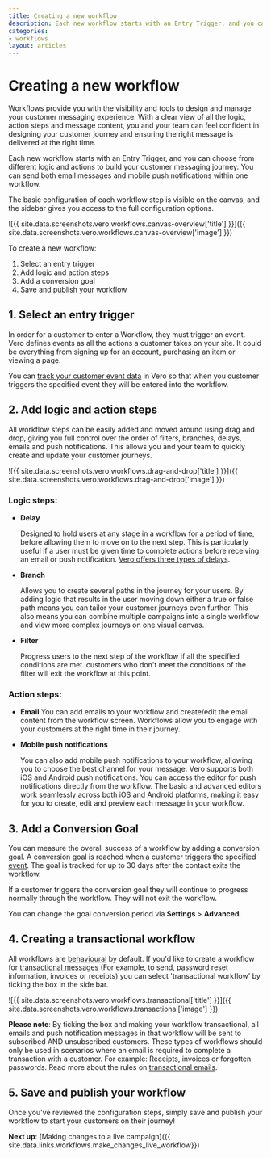 ```yaml
---
title: Creating a new workflow
description: Each new workflow starts with an Entry Trigger, and you can choose from different logic and actions to build your customer messaging journey.
categories:
- workflows
layout: articles
---
```


# Creating a new workflow

Workflows provide you with the visibility and tools to design and manage your customer messaging experience. With a clear view of all the logic, action steps and message content, you and your team can feel confident in designing your customer journey and ensuring the right message is delivered at the right time. 

Each new workflow starts with an Entry Trigger, and you can choose from different logic and actions to build your customer messaging journey. You can send both email messages and mobile push notifications within one workflow. 

The basic configuration of each workflow step is visible on the canvas, and the sidebar gives you access to the full configuration options.

![{{ site.data.screenshots.vero.workflows.canvas-overview['title'] }}]({{ site.data.screenshots.vero.workflows.canvas-overview['image'] }})

To create a new workflow:
1. Select an entry trigger
2. Add logic and action steps
3. Add a conversion goal
4. Save and publish your workflow

## 1. **Select an entry trigger**

In order for a customer to enter a Workflow, they must trigger an event. Vero defines events as all the actions a customer takes on your site. It could be everything from signing up for an account, purchasing an item or viewing a page. 

You can [track your customer event data]({{site.data.links.events.event-placeholders}}) in Vero so that when you customer triggers the specified event they will be entered into the workflow.

## 2. **Add logic and action steps**

All workflow steps can be easily added and moved around using drag and drop, giving you full control over the order of filters, branches, delays, emails and push notifications. This allows you and your team to quickly create and update your customer journeys.

![{{ site.data.screenshots.vero.workflows.drag-and-drop['title'] }}]({{ site.data.screenshots.vero.workflows.drag-and-drop['image'] }})


### Logic steps:


- **Delay**

  Designed to hold users at any stage in a workflow for a period of time, before allowing them to move on to the next step. This is particularly useful if a user must be given time to complete actions before receiving an email or push notification. [Vero offers three types of delays]({{site.data.links.articles.timing}}).

- **Branch**

  Allows you to create several paths in the journey for your users. By adding logic that results in the user moving down either a true or false path means you can tailor your customer journeys even further. This also means you can combine multiple campaigns into a single workflow and view more complex journeys on one visual canvas.

- **Filter**

  Progress users to the next step of the workflow if all the specified conditions are met. customers who don't meet the conditions of the filter will exit the workflow at this point.



### Action steps:

- **Email**
  You can add emails to your workflow and create/edit the email content from the workflow screen. Workflows allow you to engage with your customers at the right time in their journey.

- **Mobile push notifications** 

  You can also add mobile push notifications to your workflow, allowing you to choose the best channel for your message. Vero supports both iOS and Android push notifications. You can access the editor for push notifications directly from the workflow. The basic and advanced editors work seamlessly across both iOS and Android platforms, making it easy for you to create, edit and preview each message in your workflow.

## 3. Add a Conversion Goal

You can measure the overall success of a workflow by adding a conversion goal. A conversion goal is reached when a customer triggers the specified [event]({{site.data.links.events.event-placeholders}}). The goal is tracked for up to 30 days after the contact exits the workflow. 

If a customer triggers the conversion goal they will continue to progress normally through the workflow. They will not exit the workflow.

You can change the goal conversion period via **Settings** > **Advanced**.

## 4. Creating a transactional workflow

All workflows are [behavioural]({{site.data.links.articles.behavioral_campaign}}) by default. If you'd like to create a workflow for [transactional messages]({{site.data.links.articles.transactional_campaign}}) (For example, to send, password reset information, invoices or receipts) you can select 'transactional workflow' by ticking the box in the side bar.

![{{ site.data.screenshots.vero.workflows.transactional['title'] }}]({{ site.data.screenshots.vero.workflows.transactional['image'] }})

**Please note**: By ticking the box and making your workflow transactional, all emails and push notification messages in that workflow will be sent to subscribed AND unsubscribed customers. These types of workflows should only be used in scenarios where an email is required to complete a transaction with a customer. For example: Receipts, invoices or forgotten passwords. Read more about the rules on [transactional emails]({{site.data.links.articles.transactional_campaign}}).

## 5. Save and publish your workflow

Once you've reviewed the configuration steps, simply save and publish your workflow to start your customers on their journey!

**Next up**: [Making changes to a live campaign]({{ site.data.links.workflows.make_changes_live_workflow}})

